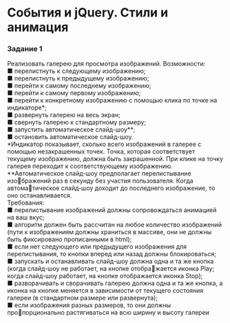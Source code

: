 # События и jQuery. Стили и анимация
### Задание 1
Реализовать галерею для просмотра изображений.
Возможности: <br/>
■ перелистнуть к следующему изображению; <br/>
■ перелистнуть к предыдущему изображению; <br/>
■ перейти к самому последнему изображению; <br/>
■ перейти к самому первому изображению; <br/>
■ перейти к конкретному изображению с помощью клика 
по точке на индикаторе*; <br/>
■ развернуть галерею на весь экран; <br/>
■ свернуть галерею к стандартному размеру; <br/>
■ запустить автоматическое слайд-шоу**; <br/>
■ остановить автоматическое слайд-шоу. <br/>
*Индикатор показывает, сколько всего изображений в галерее 
с помощью незакрашенных точек. Точка, которая соответствует 
текущему изображению, должна быть закрашенной. При клике на 
точку галерея переходит к соответствующему изображению. <br/>
**Автоматическое слайд-шоу предполагает перелистывание изображений раз в секунду без участия пользователя. Когда автоматическое слайд-шоу доходит до последнего изображение, то оно 
останавливается. <br/>
Требования: <br/>
■ перелистывание изображений должны сопровождаться 
анимацией на ваш вкус; <br/>
■ алгоритм должен быть рассчитан на любое количество 
изображений (пути к изображениям должны храниться в 
массиве, они не должны быть фиксировано прописанными в html);  <br/>
■ если нет следующего или предыдущего изображения для 
перелистывания, то кнопки вперед или назад должны 
блокироваться;  <br/>
■ запускать и останавливать слайд-шоу должна одна и та же 
кнопка (когда слайд-шоу не работает, на кнопке отображается иконка Play; когда слайд-шоу работает, на кнопке 
отображается иконка Stop);  <br/>
■ разворачивать и сворачивать галерею должна одна и та 
же кнопка, а иконка на кнопке меняется в зависимости от 
текущего состояния галереи (в стандартном размере или 
развернута);  <br/>
■ если изображения разных размеров, то они должны пропорционально растягиваться на всю ширину и высоту галереи
